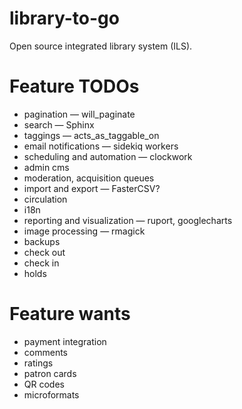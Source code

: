 library-to-go
=============

Open source integrated library system (ILS).

Feature TODOs
=============

* pagination — will_paginate
* search — Sphinx
* taggings — acts_as_taggable_on
* email notifications — sidekiq workers
* scheduling and automation — clockwork
* admin cms
* moderation, acquisition queues
* import and export — FasterCSV?
* circulation
* i18n
* reporting and visualization — ruport, googlecharts
* image processing — rmagick
* backups
* check out
* check in
* holds

Feature wants
=============

* payment integration
* comments
* ratings
* patron cards
* QR codes
* microformats
